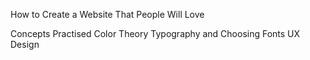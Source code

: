 How to Create a Website That People Will Love

Concepts Practised
Color Theory
Typography and Choosing Fonts
UX Design